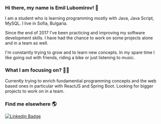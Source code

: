 ### Hi there, my name is Emil Lubomirov! 👋

I am a student who is learning programming mostly with Java, Java Script, MySQL. I live in Sofia, Bulgaria.

Since the end of 2017 I've been practicing and improving my software development skills. 
I have had the chance to work on some projects alone and in a team as well.

I'm constantly trying to grow and to learn new concepts. In my spare time I like going out with friends, 
riding a bike or just listening to music. 

### What I am focusing on? 👨‍💻

Currently trying to enrich fundamential programming concepts and the web based ones in particular with ReactJS and Spring Boot.
Looking for bigger projects to work on in a team.

### Find me elsewhere 🌎

[![Linkedin Badge](https://img.shields.io/badge/-LinkedIn-blue?style=flat-square&logo=Linkedin&logoColor=white&link=https://www.linkedin.com/in/emil-lubomirov-135113212)](https://www.linkedin.com/in/emil-lubomirov-135113212)

